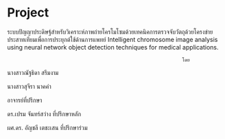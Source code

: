 # Project
ระบบปัญญาประดิษฐ์สำหรับวิเคราะห์ภาพถ่ายโครโมโซมด้วยเทคนิคการตรวจจับวัตถุด้วยโครงข่ายประสาทเทียมเพื่อการประยุกต์ใช้ด้านการแพทย์
Intelligent chromosome image analysis using neural network object detection techniques for medical applications.

                                                             โดย

นางสาวณัฐธิดา 		สรึมงาม

นางสาวสุจีรา 		นาคคำ


อาจารย์ที่ปรึกษา

ดร.เปรม จันทร์สว่าง	ที่ปรึกษาหลัก

ผศ.ดร. อัญชลี เตชะเสน	ที่ปรึกษาร่วม
